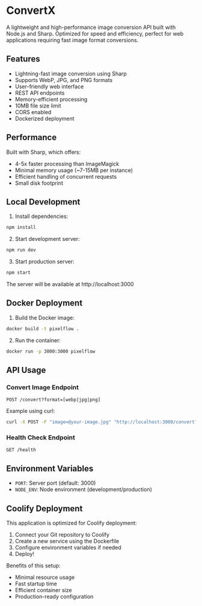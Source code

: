 # ConvertX

A lightweight and high-performance image conversion API built with Node.js and Sharp. Optimized for speed and efficiency, perfect for web applications requiring fast image format conversions.

## Features

- Lightning-fast image conversion using Sharp
- Supports WebP, JPG, and PNG formats
- User-friendly web interface
- REST API endpoints
- Memory-efficient processing
- 10MB file size limit
- CORS enabled
- Dockerized deployment

## Performance

Built with Sharp, which offers:
- 4-5x faster processing than ImageMagick
- Minimal memory usage (~7-15MB per instance)
- Efficient handling of concurrent requests
- Small disk footprint

## Local Development

1. Install dependencies:
```bash
npm install
```

2. Start development server:
```bash
npm run dev
```

3. Start production server:
```bash
npm start
```

The server will be available at http://localhost:3000

## Docker Deployment

1. Build the Docker image:
```bash
docker build -t pixelflow .
```

2. Run the container:
```bash
docker run -p 3000:3000 pixelflow
```

## API Usage

### Convert Image Endpoint

`POST /convert?format=[webp|jpg|png]`

Example using curl:
```bash
curl -X POST -F "image=@your-image.jpg" "http://localhost:3000/convert?format=webp" --output converted.webp
```

### Health Check Endpoint

`GET /health`

## Environment Variables

- `PORT`: Server port (default: 3000)
- `NODE_ENV`: Node environment (development/production)

## Coolify Deployment

This application is optimized for Coolify deployment:

1. Connect your Git repository to Coolify
2. Create a new service using the Dockerfile
3. Configure environment variables if needed
4. Deploy!

Benefits of this setup:
- Minimal resource usage
- Fast startup time
- Efficient container size
- Production-ready configuration
